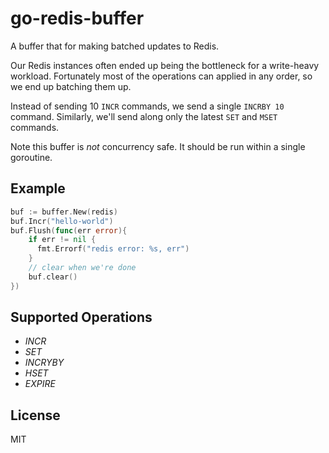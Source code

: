 # go-redis-buffer

A buffer that for making batched updates to Redis.

Our Redis instances often ended up being the bottleneck for a write-heavy
workload. Fortunately most of the operations can applied in any order, so we
end up batching them up.

Instead of sending 10 `INCR` commands, we send a single `INCRBY 10` command.
Similarly, we'll send along only the latest `SET` and `MSET` commands.

Note this buffer is *not* concurrency safe. It should be run within a single
goroutine.

## Example

```go
buf := buffer.New(redis)
buf.Incr("hello-world")
buf.Flush(func(err error){
    if err != nil {
      fmt.Errorf("redis error: %s, err")
    }
    // clear when we're done
    buf.clear()
})
```

## Supported Operations

 - *INCR*
 - *SET*
 - *INCRYBY*
 - *HSET*
 - *EXPIRE*

## License

MIT

